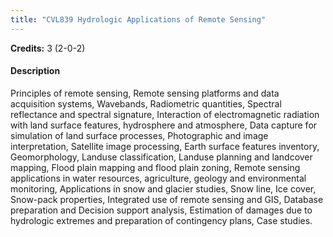 ```yaml
---
title: "CVL839 Hydrologic Applications of Remote Sensing"
---
```

**Credits:** 3 (2-0-2)

#### Description
Principles of remote sensing, Remote sensing platforms and data acquisition systems, Wavebands, Radiometric quantities, Spectral reflectance and spectral signature, Interaction of electromagnetic radiation with land surface features, hydrosphere and atmosphere, Data capture for simulation of land surface processes, Photographic and image interpretation, Satellite image processing, Earth surface features inventory, Geomorphology, Landuse classification, Landuse planning and landcover mapping, Flood plain mapping and flood plain zoning, Remote sensing applications in water resources, agriculture, geology and environmental monitoring, Applications in snow and glacier studies, Snow line, Ice cover, Snow-pack properties, Integrated use of remote sensing and GIS, Database preparation and Decision support analysis, Estimation of damages due to hydrologic extremes and preparation of contingency plans, Case studies.